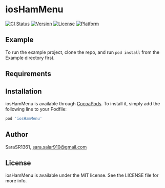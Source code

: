 # iosHamMenu

[![CI Status](https://img.shields.io/travis/SaraSR1361/iosHamMenu.svg?style=flat)](https://travis-ci.org/SaraSR1361/iosHamMenu)
[![Version](https://img.shields.io/cocoapods/v/iosHamMenu.svg?style=flat)](https://cocoapods.org/pods/iosHamMenu)
[![License](https://img.shields.io/cocoapods/l/iosHamMenu.svg?style=flat)](https://cocoapods.org/pods/iosHamMenu)
[![Platform](https://img.shields.io/cocoapods/p/iosHamMenu.svg?style=flat)](https://cocoapods.org/pods/iosHamMenu)

## Example

To run the example project, clone the repo, and run `pod install` from the Example directory first.

## Requirements

## Installation

iosHamMenu is available through [CocoaPods](https://cocoapods.org). To install
it, simply add the following line to your Podfile:

```ruby
pod 'iosHamMenu'
```

## Author

SaraSR1361, sara.salar910@gmail.com

## License

iosHamMenu is available under the MIT license. See the LICENSE file for more info.
